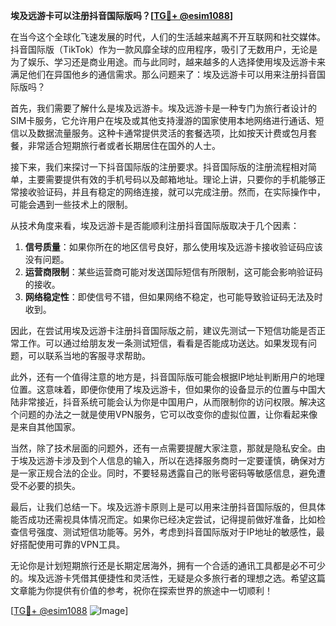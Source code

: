 **埃及远游卡可以注册抖音国际版吗？[[TG💪+ @esim1088](https://t.me/s/esim1088)]**

在当今这个全球化飞速发展的时代，人们的生活越来越离不开互联网和社交媒体。抖音国际版（TikTok）作为一款风靡全球的应用程序，吸引了无数用户，无论是为了娱乐、学习还是商业用途。而与此同时，越来越多的人选择使用埃及远游卡来满足他们在异国他乡的通信需求。那么问题来了：埃及远游卡可以用来注册抖音国际版吗？

首先，我们需要了解什么是埃及远游卡。埃及远游卡是一种专门为旅行者设计的SIM卡服务，它允许用户在埃及或其他支持漫游的国家使用本地网络进行通话、短信以及数据流量服务。这种卡通常提供灵活的套餐选项，比如按天计费或包月套餐，非常适合短期旅行者或者长期居住在国外的人士。

接下来，我们来探讨一下抖音国际版的注册要求。抖音国际版的注册流程相对简单，主要需要提供有效的手机号码以及邮箱地址。理论上讲，只要你的手机能够正常接收验证码，并且有稳定的网络连接，就可以完成注册。然而，在实际操作中，可能会遇到一些技术上的限制。

从技术角度来看，埃及远游卡是否能顺利注册抖音国际版取决于几个因素：

1. **信号质量**：如果你所在的地区信号良好，那么使用埃及远游卡接收验证码应该没有问题。
2. **运营商限制**：某些运营商可能对发送国际短信有所限制，这可能会影响验证码的接收。
3. **网络稳定性**：即使信号不错，但如果网络不稳定，也可能导致验证码无法及时收到。

因此，在尝试用埃及远游卡注册抖音国际版之前，建议先测试一下短信功能是否正常工作。可以通过给朋友发一条测试短信，看看是否能成功送达。如果发现有问题，可以联系当地的客服寻求帮助。

此外，还有一个值得注意的地方是，抖音国际版可能会根据IP地址判断用户的地理位置。这意味着，即便你使用了埃及远游卡，但如果你的设备显示的位置与中国大陆非常接近，抖音系统可能会认为你是中国用户，从而限制你的访问权限。解决这个问题的办法之一就是使用VPN服务，它可以改变你的虚拟位置，让你看起来像是来自其他国家。

当然，除了技术层面的问题外，还有一点需要提醒大家注意，那就是隐私安全。由于埃及远游卡涉及到个人信息的输入，所以在选择服务商时一定要谨慎，确保对方是一家正规合法的企业。同时，不要轻易透露自己的账号密码等敏感信息，避免遭受不必要的损失。

最后，让我们总结一下。埃及远游卡原则上是可以用来注册抖音国际版的，但具体能否成功还需视具体情况而定。如果你已经决定尝试，记得提前做好准备，比如检查信号强度、测试短信功能等。另外，考虑到抖音国际版对于IP地址的敏感性，最好搭配使用可靠的VPN工具。

无论你是计划短期旅行还是长期定居海外，拥有一个合适的通讯工具都是必不可少的。埃及远游卡凭借其便捷性和灵活性，无疑是众多旅行者的理想之选。希望这篇文章能为你提供有价值的参考，祝你在探索世界的旅途中一切顺利！

[[TG💪+ @esim1088](https://t.me/s/esim1088) ![Image](https://i.postimg.cc/4NQfJmqS/Snipaste-2025-05-13-00-14-12.png)]